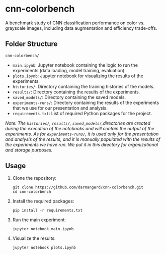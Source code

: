 # cnn-colorbench
A benchmark study of CNN classification performance on color vs. grayscale images, including data augmentation and efficiency trade-offs.


## Folder Structure
`cnn-colorbench/`
- `main.ipynb`: Jupyter notebook containing the logic to run the experiments (data loading, model training, evaluation).
- `plots.ipynb`: Jupyter notebook for visualizing the results of the experiments.
- `histories/`: Directory containing the training histories of the models.
- `results/`: Directory containing the results of the experiments.
- `saved_models/`: Directory containing the saved models.
- `experiments-runs/`: Directory containing the results of the experiments that we use for our presentation and analysis.
- `requirements.txt`: List of required Python packages for the project.

*Note: The `histories/`, `results/`, `saved_models/`,directories are created during the execution of the notebooks and will contain the output of the experiments. As for `experiments-runs/`, it is used only for the presentation and analysis of the results, and it is manually populated with the results of the experiments we have run. We put it in this directory for organizational and storage purposes.*


## Usage
1. Clone the repository:
   ```
   git clone https://github.com/darmangerd/cnn-colorbench.git
   cd cnn-colorbench
   ```

2. Install the required packages:
   ```
   pip install -r requirements.txt
   ```

3. Run the main experiment:
   ```
   jupyter notebook main.ipynb
   ```

4. Visualize the results:
   ```
   jupyter notebook plots.ipynb
   ```

